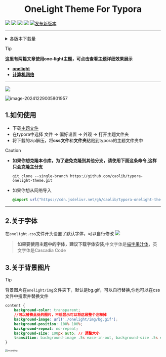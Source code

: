 <h1 align='center'>OneLight Theme For Typora</h1>

![](https://img.shields.io/github/downloads/caolib/typora-onelight-theme/total?labelColor=white&color=blue)
[![](https://img.shields.io/github/v/release/caolib/one-light-theme?labelColor=blue&color=red)](https://github.com/caolib/typora-onelight-theme/releases)
[![](https://img.shields.io/github/last-commit/caolib/one-light-theme?labelColor=white&color=blue)](https://github.com/caolib/typora-onelight-theme/activity)
[![](https://api.netlify.com/api/v1/badges/6ca72e1b-7dc6-4d51-8542-e07bf9ad0a88/deploy-status)](https://typora-theme.netlify.app)
[![发布新版本](https://github.com/caolib/typora-onelight-theme/actions/workflows/release-css.yml/badge.svg?branch=onelight)](https://github.com/caolib/typora-onelight-theme/actions/workflows/release-css.yml)

---

<details>
  <summary>各版本下载量</summary>
  <img src="https://img.shields.io/github/downloads/caolib/typora-onelight-theme/v1.1.0/total"></br>
  <img src="https://img.shields.io/github/downloads/caolib/typora-onelight-theme/v0.2.4/total"></br>
  <img src="https://img.shields.io/github/downloads/caolib/typora-onelight-theme/v0.2.3/total"></br>
  <img src="https://img.shields.io/github/downloads/caolib/typora-onelight-theme/v0.2.2/total"/></br>
  <img src="https://img.shields.io/github/downloads/caolib/typora-onelight-theme/v0.2.1/total"/></br>
  <img src="https://img.shields.io/github/downloads/caolib/typora-onelight-theme/v0.1.0/total"/></br>
  <img src="https://img.shields.io/github/downloads/caolib/typora-onelight-theme/v0.0.6/total"/></br>
  <img src="https://img.shields.io/github/downloads/caolib/typora-onelight-theme/v0.0.5/total"/></br>
</details>

> [!tip]
> **这里有两篇文章使用one-light主题，可点击查看主题详细效果展示**
>
> - **[onelight](https://bin-sites.pages.dev/onelight)**
> - **[计算机网络](https://bin-sites.pages.dev/net/计算机网络)**

---

![](https://s2.loli.net/2024/12/29/4zq9VbuAKvkFhYo.png)

![image-20241229005801957](https://s2.loli.net/2024/12/29/mHh5nuwyVWvpoGI.png)

## **1.如何使用**

- 下载[主题文件](https://github.com/caolib/typora-onelight-theme/releases)
- 在typora中选择 文件 → 偏好设置 → 外观 → 打开主题文件夹
- 将下载的zip解压，将**css文件**和**文件夹**粘贴到typora的主题文件夹中

> [!caution]
>
> - **如果你想克隆本仓库，为了避免克隆到其他分支，请使用下面这条命令,这样只会克隆主分支**
>
>   ```shell
>   git clone --single-branch https://github.com/caolib/typora-onelight-theme.git
>   ```
>
> - 如果你想从网络导入
>
>   ```css
>   @import url("https://cdn.jsdelivr.net/gh/caolib/typora-onelight-theme@onelight/dist/onelight.min.css");
>   ```

---

## **2.关于字体**

在`onelight.css`文件开头设置了默认字体，可以自行修改
![](https://github.com/user-attachments/assets/ab75260f-cff0-43b7-b8e5-dfea38e8525c)

> **如果要使用主题中的字体，建议下载字体安装**,中文字体是[喵字果汁体](https://clb-cdn.pages.dev/fonts/MiaoZi-GuoZhiTi.ttf)，英文字体是Cascadia Code

## **3.关于背景图片**

> [!tip]
>
> 背景图片在`onelight/img`文件夹下，默认是bg.gif，可以自行替换,你也可以在css文件中搜索并替换文件
>
> ```css
> content {
>     background-color: transparent;
>     //可以替换此处的图片，不想显示可以将这段整个注释掉
>     background-image: url('./onelight/img/bg.gif');
>     background-position: 100% 100%;
>     background-repeat: no-repeat;
>     background-size: 100px auto; // 调整大小
>     transition: background-image .5s ease-in-out, background-size .5s ease-in-out
> }
> ```
>
> <img src="https://s2.loli.net/2024/12/15/Fn6LcrKWC2dlp1J.gif" alt="recording" style="zoom: 50%;" />

